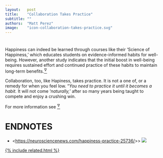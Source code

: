 ```yaml
---
layout:   post
title:    "Collaboration Takes Practice"
subtitle: ""
authors:  "Matt Perez"
image:    "icon-collaboration-takes-practice.svg"
---
```


<div style='display:none; '>
 <p>Collaboration, like Hapiness,take practrice. It is not a one oft, or only when you feel low. You need to practice it until it becomes a habit.</p>
</div>

<h1></h1>
 <div class="_citation">Happiness can indeed be learned through courses like their &lsquo;Science of Happiness,&rsquo; which educates students on evidence-informed habits for well-being. However, another study indicates that the initial boost in well-being requires sustained effort and continued practice of these habits to maintain long-term benefits.<a href='#en01'><sup id='bm01'>&hairsp;&nabla;&hairsp;</sup></a></div>
 <p>Collaboration, too, like Hapiness, takes practice. It is not a one of, or a remedy for when you feel low. &ldquo;<em>You need to practice it until it becomes a habit.</em> It will not come &lsquo;<em>naturally,</em>&rsquo; after so many years being taught to compete and enjoy a crushing win.</p>
 <p> For more information see <a href='#en01'><sup id='bm01'>&hairsp;&nabla;&hairsp;</sup></a></p>

<h1 class="_section">ENDNOTES</h1>
 <ul>
  <li id="en01">
   <p class="_list-item">
    &lt;<a href="https://neurosciencenews.com/happiness-practice-25736/" target="_blank">https://neurosciencenews.com/happiness-practice-25736/</a>>&gt;
    <a class="_uparrow" href="#bm01"><img src="Neuroscience News.com">
  </li>
 </ul>

{% include related.html %}